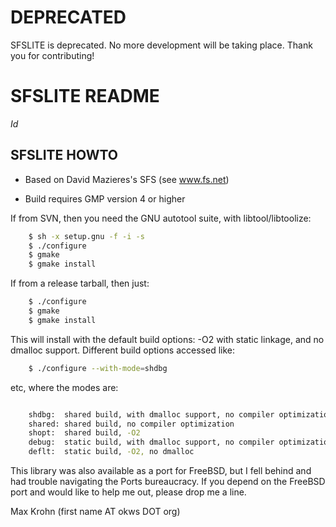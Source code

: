# DEPRECATED

SFSLITE is deprecated. No more development will be taking place. Thank you for contributing! 

SFSLITE README
=======
$Id$

SFSLITE HOWTO
-------------
- Based on David Mazieres's SFS (see www.fs.net)

- Build requires GMP version 4 or higher

If from SVN, then you need the GNU autotool suite, with 
libtool/libtoolize:
	
```bash	
	$ sh -x setup.gnu -f -i -s
	$ ./configure
	$ gmake
	$ gmake install
```	

If from a release tarball, then just:

```bash
	$ ./configure
	$ gmake
	$ gmake install
```	

This will install with the default build options: -O2 with static linkage,
and no dmalloc support.  Different build options accessed like:

```bash
	$ ./configure --with-mode=shdbg
```	

etc, where the modes are:

```bash

	shdbg:	shared build, with dmalloc support, no compiler optimization
	shared: shared build, no compiler optimization
	shopt:	shared build, -O2
	debug:  static build, with dmalloc support, no compiler optimization
	deflt:	static build, -O2, no dmalloc
```	

This library was also available as a port for FreeBSD, but 
I fell behind and had trouble navigating the Ports bureaucracy.
If you depend on the FreeBSD port and would like to help me out, 
please drop me a line.

Max Krohn
(first name AT okws DOT org)
